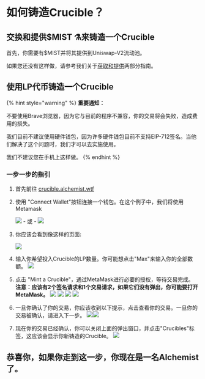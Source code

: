 # 如何铸造Crucible？

## 交换和提供$MIST ⚗️来铸造一个Crucible

首先，你需要有$MIST并将其提供到Uniswap-V2流动池。

如果您还没有这样做，请参考我们关于[获取和提供](../../acquiring-and-subscribing.md)两部分指南。

## 使用LP代币铸造一个Crucible

{% hint style="warning" %}
**重要通知：**

不要使用Brave浏览器，因为它与目前的程序不兼容，你的交易将会失败，造成费用的损失。

我们目前不建议使用硬件钱包，因为许多硬件钱包目前不支持EIP-712签名。当他们解决了这个问题时，我们才可以去实施使用。

我们不建议您在手机上这样做。
{% endhint %}

### 一步一步的指引

1. 首先前往 [crucible.alchemist.wtf](https://crucible.alchemist.wtf/)
2. 使用 "Connect Wallet"按钮连接一个钱包。在这个例子中，我们将使用Metamask

   ![](../../.gitbook/assets/screenshot-2021-05-07-at-12.48.31.png) - 或 - ![](../../.gitbook/assets/screenshot-2021-05-07-at-12.48.38.png) 

3. 你应该会看到像这样的页面:

    ![](../../.gitbook/assets/screenshot-2021-05-07-at-12.49.57.png) 

4. 输入你希望投入Crucible的LP数量。你可能想点击"Max"来输入你的全部数额。  ![](../../.gitbook/assets/screenshot-2021-05-07-at-12.50.01.png)  
5. 点击 "Mint a Crucible"，通过MetaMask进行必要的授权，等待交易完成。 **注意：应该有2个签名请求和1个交易请求，如果它们没有弹出，你可能要打开MetaMask。** ![](../../.gitbook/assets/screenshot-2021-05-07-at-12.50.05.png)  ![](../../.gitbook/assets/screenshot-2021-05-07-at-12.50.16.png) ![](../../.gitbook/assets/screenshot-2021-05-07-at-12.50.20.png) ![](../../.gitbook/assets/screenshot-2021-05-07-at-12.50.28.png) 
6. 一旦你确认了你的交易，你应该收到以下提示，点击查看你的交易。一旦你的交易被确认，请进入下一步。 ![](../../.gitbook/assets/screenshot-2021-05-07-at-13.12.02.png)![](../../.gitbook/assets/screenshot-2021-05-07-at-13.24.50.png) 
7. 现在你的交易已经确认，你可以关闭上面的弹出窗口，并点击"Crucibles"标签，这应该会显示你新铸造的Crucible。 ![](../../.gitbook/assets/screenshot-2021-05-07-at-13.01.22.png) 

## 恭喜你，如果你走到这一步，你现在是一名**Alchemist**了。

